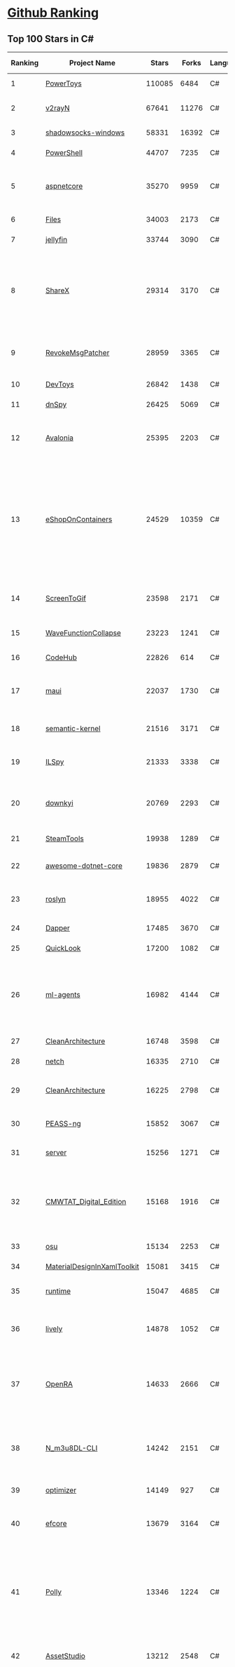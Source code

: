 [Github Ranking](../README.md)
==========

## Top 100 Stars in C\#

| Ranking | Project Name | Stars | Forks | Language | Open Issues | Description | Last Commit |
| ------- | ------------ | ----- | ----- | -------- | ----------- | ----------- | ----------- |
| 1 | [PowerToys](https://github.com/microsoft/PowerToys) | 110085 | 6484 | C# | 6154 | Windows system utilities to maximize productivity | 2024-10-01T17:54:01Z |
| 2 | [v2rayN](https://github.com/2dust/v2rayN) | 67641 | 11276 | C# | 29 | A GUI client for Windows, support Xray core and v2fly core and others | 2024-10-01T01:49:03Z |
| 3 | [shadowsocks-windows](https://github.com/shadowsocks/shadowsocks-windows) | 58331 | 16392 | C# | 171 | A C# port of shadowsocks | 2024-08-20T09:02:57Z |
| 4 | [PowerShell](https://github.com/PowerShell/PowerShell) | 44707 | 7235 | C# | 884 | PowerShell for every system! | 2024-10-01T21:42:29Z |
| 5 | [aspnetcore](https://github.com/dotnet/aspnetcore) | 35270 | 9959 | C# | 3396 | ASP.NET Core is a cross-platform .NET framework for building modern cloud-based web applications on Windows, Mac, or Linux. | 2024-10-02T01:15:19Z |
| 6 | [Files](https://github.com/files-community/Files) | 34003 | 2173 | C# | 454 | Building the best file manager for Windows | 2024-10-01T20:11:04Z |
| 7 | [jellyfin](https://github.com/jellyfin/jellyfin) | 33744 | 3090 | C# | 396 | The Free Software Media System | 2024-10-01T14:15:30Z |
| 8 | [ShareX](https://github.com/ShareX/ShareX) | 29314 | 3170 | C# | 559 | ShareX is a free and open source program that lets you capture or record any area of your screen and share it with a single press of a key. It also allows uploading images, text or other types of files to many supported destinations you can choose from. | 2024-09-13T02:36:15Z |
| 9 | [RevokeMsgPatcher](https://github.com/huiyadanli/RevokeMsgPatcher) | 28959 | 3365 | C# | 36 | :trollface: A hex editor for WeChat/QQ/TIM - PC版微信/QQ/TIM防撤回补丁（我已经看到了，撤回也没用了） | 2024-09-28T18:27:04Z |
| 10 | [DevToys](https://github.com/DevToys-app/DevToys) | 26842 | 1438 | C# | 190 | A Swiss Army knife for developers. | 2024-09-30T18:51:08Z |
| 11 | [dnSpy](https://github.com/dnSpy/dnSpy) | 26425 | 5069 | C# | 0 | .NET debugger and assembly editor | 2020-12-20T23:55:15Z |
| 12 | [Avalonia](https://github.com/AvaloniaUI/Avalonia) | 25395 | 2203 | C# | 1430 | Develop Desktop, Embedded, Mobile and WebAssembly apps with C# and XAML. The most popular .NET UI client technology | 2024-10-01T00:40:54Z |
| 13 | [eShopOnContainers](https://github.com/dotnet-architecture/eShopOnContainers) | 24529 | 10359 | C# | 46 | Cross-platform .NET sample microservices and container based application that runs on Linux Windows and macOS. Powered by .NET 7, Docker Containers and Azure Kubernetes Services. Supports Visual Studio, VS for Mac and CLI based environments with Docker CLI, dotnet CLI, VS Code or any other code editor. Moved to https://github.com/dotnet/eShop. | 2023-11-15T22:27:17Z |
| 14 | [ScreenToGif](https://github.com/NickeManarin/ScreenToGif) | 23598 | 2171 | C# | 276 | 🎬 ScreenToGif allows you to record a selected area of your screen, edit and save it as a gif or video. | 2024-09-08T21:08:53Z |
| 15 | [WaveFunctionCollapse](https://github.com/mxgmn/WaveFunctionCollapse) | 23223 | 1241 | C# | 3 | Bitmap & tilemap generation from a single example with the help of ideas from quantum mechanics | 2024-05-30T23:24:41Z |
| 16 | [CodeHub](https://github.com/CodeHubApp/CodeHub) | 22826 | 614 | C# | 234 | CodeHub is an iOS application written using Xamarin | 2022-06-22T16:14:05Z |
| 17 | [maui](https://github.com/dotnet/maui) | 22037 | 1730 | C# | 3537 | .NET MAUI is the .NET Multi-platform App UI, a framework for building native device applications spanning mobile, tablet, and desktop. | 2024-10-01T23:20:15Z |
| 18 | [semantic-kernel](https://github.com/microsoft/semantic-kernel) | 21516 | 3171 | C# | 492 | Integrate cutting-edge LLM technology quickly and easily into your apps | 2024-10-01T21:09:05Z |
| 19 | [ILSpy](https://github.com/icsharpcode/ILSpy) | 21333 | 3338 | C# | 216 | .NET Decompiler with support for PDB generation, ReadyToRun, Metadata (&more) - cross-platform! | 2024-09-29T12:09:52Z |
| 20 | [downkyi](https://github.com/leiurayer/downkyi) | 20769 | 2293 | C# | 670 | 哔哩下载姬downkyi，哔哩哔哩网站视频下载工具，支持批量下载，支持8K、HDR、杜比视界，提供工具箱（音视频提取、去水印等）。 | 2024-08-14T07:55:53Z |
| 21 | [SteamTools](https://github.com/BeyondDimension/SteamTools) | 19938 | 1289 | C# | 899 | 🛠「Watt Toolkit」是一个开源跨平台的多功能 Steam 工具箱。 | 2024-09-29T09:39:48Z |
| 22 | [awesome-dotnet-core](https://github.com/thangchung/awesome-dotnet-core) | 19836 | 2879 | C# | 22 | :honeybee: A collection of awesome .NET core libraries, tools, frameworks and software | 2024-08-26T03:59:45Z |
| 23 | [roslyn](https://github.com/dotnet/roslyn) | 18955 | 4022 | C# | 8809 | The Roslyn .NET compiler provides C# and Visual Basic languages with rich code analysis APIs. | 2024-10-02T00:33:21Z |
| 24 | [Dapper](https://github.com/DapperLib/Dapper) | 17485 | 3670 | C# | 433 | Dapper - a simple object mapper for .Net | 2024-08-03T06:52:34Z |
| 25 | [QuickLook](https://github.com/QL-Win/QuickLook) | 17200 | 1082 | C# | 458 | Bring macOS “Quick Look” feature to Windows | 2024-04-11T10:25:55Z |
| 26 | [ml-agents](https://github.com/Unity-Technologies/ml-agents) | 16982 | 4144 | C# | 9 | The Unity Machine Learning Agents Toolkit (ML-Agents) is an open-source project that enables games and simulations to serve as environments for training intelligent agents using deep reinforcement learning and imitation learning. | 2024-09-30T17:53:28Z |
| 27 | [CleanArchitecture](https://github.com/jasontaylordev/CleanArchitecture) | 16748 | 3598 | C# | 41 | Clean Architecture Solution Template for ASP.NET Core | 2024-09-28T04:56:49Z |
| 28 | [netch](https://github.com/netchx/netch) | 16335 | 2710 | C# | 1 | A simple proxy client | 2024-06-03T00:11:37Z |
| 29 | [CleanArchitecture](https://github.com/ardalis/CleanArchitecture) | 16225 | 2798 | C# | 37 | Clean Architecture Solution Template: A starting point for Clean Architecture with ASP.NET Core | 2024-10-01T20:26:50Z |
| 30 | [PEASS-ng](https://github.com/peass-ng/PEASS-ng) | 15852 | 3067 | C# | 21 | PEASS - Privilege Escalation Awesome Scripts SUITE (with colors) | 2024-10-01T16:51:02Z |
| 31 | [server](https://github.com/bitwarden/server) | 15256 | 1271 | C# | 72 | Bitwarden infrastructure/backend (API, database, Docker, etc). | 2024-10-02T00:54:32Z |
| 32 | [CMWTAT_Digital_Edition](https://github.com/TGSAN/CMWTAT_Digital_Edition) | 15168 | 1916 | C# | 25 | CloudMoe Windows 10/11 Activation Toolkit get digital license, the best open source Win 10/11 activator in GitHub. GitHub 上最棒的开源 Win10/Win11 数字权利（数字许可证）激活工具！ | 2024-03-28T13:57:52Z |
| 33 | [osu](https://github.com/ppy/osu) | 15134 | 2253 | C# | 1197 | rhythm is just a *click* away! | 2024-10-01T10:29:05Z |
| 34 | [MaterialDesignInXamlToolkit](https://github.com/MaterialDesignInXAML/MaterialDesignInXamlToolkit) | 15081 | 3415 | C# | 160 | Google's Material Design in XAML & WPF, for C# & VB.Net.  | 2024-09-30T00:58:32Z |
| 35 | [runtime](https://github.com/dotnet/runtime) | 15047 | 4685 | C# | 8601 | .NET is a cross-platform runtime for cloud, mobile, desktop, and IoT apps. | 2024-10-02T02:10:58Z |
| 36 | [lively](https://github.com/rocksdanister/lively) | 14878 | 1052 | C# | 293 | Free and open-source software that allows users to set animated desktop wallpapers and screensavers powered by WinUI 3. | 2024-10-01T15:39:02Z |
| 37 | [OpenRA](https://github.com/OpenRA/OpenRA) | 14633 | 2666 | C# | 1437 | Open Source real-time strategy game engine for early Westwood games such as Command & Conquer: Red Alert written in C# using SDL and OpenGL. Runs on Windows, Linux, *BSD and Mac OS X. | 2024-09-29T09:37:01Z |
| 38 | [N_m3u8DL-CLI](https://github.com/nilaoda/N_m3u8DL-CLI) | 14242 | 2151 | C# | 249 | [.NET] m3u8 downloader 开源的命令行m3u8/HLS/dash下载器，支持普通AES-128-CBC解密，多线程，自定义请求头等. 支持简体中文,繁体中文和英文. English Supported. | 2023-06-03T09:30:55Z |
| 39 | [optimizer](https://github.com/hellzerg/optimizer) | 14149 | 927 | C# | 23 | The finest Windows Optimizer | 2024-08-18T13:38:25Z |
| 40 | [efcore](https://github.com/dotnet/efcore) | 13679 | 3164 | C# | 2194 | EF Core is a modern object-database mapper for .NET. It supports LINQ queries, change tracking, updates, and schema migrations. | 2024-10-02T02:23:02Z |
| 41 | [Polly](https://github.com/App-vNext/Polly) | 13346 | 1224 | C# | 7 | Polly is a .NET resilience and transient-fault-handling library that allows developers to express policies such as Retry, Circuit Breaker, Timeout, Bulkhead Isolation, and Fallback in a fluent and thread-safe manner. From version 6.0.1, Polly targets .NET Standard 1.1 and 2.0+. | 2024-10-01T13:40:29Z |
| 42 | [AssetStudio](https://github.com/Perfare/AssetStudio) | 13212 | 2548 | C# | 175 | AssetStudio is a tool for exploring, extracting and exporting assets and assetbundles. | 2022-12-08T15:37:37Z |
| 43 | [abp](https://github.com/abpframework/abp) | 12805 | 3412 | C# | 597 | Open-source web application framework for ASP.NET Core! Offers an opinionated architecture to build enterprise software solutions with best practices on top of the .NET. Provides the fundamental infrastructure, cross-cutting-concern implementations, startup templates, application modules, UI themes, tooling and documentation. | 2024-10-01T17:37:37Z |
| 44 | [AspNetCore.Docs](https://github.com/dotnet/AspNetCore.Docs) | 12574 | 25294 | C# | 573 | Documentation for ASP.NET Core | 2024-10-01T20:08:24Z |
| 45 | [UniGetUI](https://github.com/marticliment/UniGetUI) | 12239 | 420 | C# | 154 | UniGetUI: The Graphical Interface for your package managers. Could be terribly described as a package manager manager to manage your package managers | 2024-10-02T00:16:49Z |
| 46 | [ContextMenuManager](https://github.com/BluePointLilac/ContextMenuManager) | 12155 | 617 | C# | 110 | 🖱️ 纯粹的Windows右键菜单管理程序 | 2024-08-17T03:11:10Z |
| 47 | [Jackett](https://github.com/Jackett/Jackett) | 12108 | 1289 | C# | 194 | API Support for your favorite torrent trackers | 2024-10-01T19:24:31Z |
| 48 | [winsw](https://github.com/winsw/winsw) | 12037 | 1572 | C# | 197 | A wrapper executable that can run any executable as a Windows service, in a permissive license. | 2024-04-25T15:34:47Z |
| 49 | [aspnetboilerplate](https://github.com/aspnetboilerplate/aspnetboilerplate) | 11781 | 3788 | C# | 159 | ASP.NET Boilerplate - Web Application Framework | 2024-09-30T06:10:02Z |
| 50 | [UnityCsReference](https://github.com/Unity-Technologies/UnityCsReference) | 11759 | 2476 | C# | 0 | Unity C# reference source code. | 2024-10-01T15:06:15Z |
| 51 | [QuestPDF](https://github.com/QuestPDF/QuestPDF) | 11714 | 610 | C# | 273 | QuestPDF is a modern open-source .NET library for PDF document generation. Offering comprehensive layout engine powered by concise and discoverable C# Fluent API. Easily generate PDF reports, invoices, exports, etc. | 2024-10-01T08:21:33Z |
| 52 | [csharplang](https://github.com/dotnet/csharplang) | 11430 | 1017 | C# | 445 | The official repo for the design of the C# programming language | 2024-10-01T21:44:13Z |
| 53 | [MonoGame](https://github.com/MonoGame/MonoGame) | 11358 | 2910 | C# | 692 | One framework for creating powerful cross-platform games. | 2024-10-01T04:39:21Z |
| 54 | [Bulk-Crap-Uninstaller](https://github.com/Klocman/Bulk-Crap-Uninstaller) | 11235 | 566 | C# | 84 | Remove large amounts of unwanted applications quickly. | 2024-09-02T20:38:13Z |
| 55 | [ArchiSteamFarm](https://github.com/JustArchiNET/ArchiSteamFarm) | 11130 | 1046 | C# | 3 | C# application with primary purpose of farming Steam cards from multiple accounts simultaneously. | 2024-10-02T02:20:05Z |
| 56 | [mono](https://github.com/mono/mono) | 11105 | 3820 | C# | 2160 | Mono open source ECMA CLI, C# and .NET implementation. | 2024-08-27T16:49:28Z |
| 57 | [MediatR](https://github.com/jbogard/MediatR) | 11050 | 1170 | C# | 10 | Simple, unambitious mediator implementation in .NET | 2024-09-11T18:39:03Z |
| 58 | [duplicati](https://github.com/duplicati/duplicati) | 11011 | 897 | C# | 737 | Store securely encrypted backups in the cloud! | 2024-10-01T07:30:09Z |
| 59 | [modular-monolith-with-ddd](https://github.com/kgrzybek/modular-monolith-with-ddd) | 11002 | 1729 | C# | 55 | Full Modular Monolith application with Domain-Driven Design approach. | 2024-06-04T17:51:26Z |
| 60 | [basic-computer-games](https://github.com/coding-horror/basic-computer-games) | 10837 | 1328 | C# | 16 | An updated version of the classic "Basic Computer Games" book, with well-written examples in a variety of common MEMORY SAFE, SCRIPTING programming languages. See https://coding-horror.github.io/basic-computer-games/ | 2024-09-08T19:10:56Z |
| 61 | [Newtonsoft.Json](https://github.com/JamesNK/Newtonsoft.Json) | 10759 | 3251 | C# | 694 | Json.NET is a popular high-performance JSON framework for .NET | 2024-07-31T20:08:21Z |
| 62 | [Sonarr](https://github.com/Sonarr/Sonarr) | 10658 | 1345 | C# | 87 | Smart PVR for newsgroup and bittorrent users. | 2024-09-28T00:46:05Z |
| 63 | [BenchmarkDotNet](https://github.com/dotnet/BenchmarkDotNet) | 10458 | 962 | C# | 193 | Powerful .NET library for benchmarking | 2024-09-25T14:34:59Z |
| 64 | [choco](https://github.com/chocolatey/choco) | 10262 | 900 | C# | 680 | Chocolatey - the package manager for Windows | 2024-09-27T23:02:48Z |
| 65 | [garnet](https://github.com/microsoft/garnet) | 10189 | 508 | C# | 24 | Garnet is a remote cache-store from Microsoft Research that offers strong performance (throughput and latency), scalability, storage, recovery, cluster sharding, key migration, and replication features. Garnet can work with existing Redis clients. | 2024-10-01T06:15:45Z |
| 66 | [eShopOnWeb](https://github.com/dotnet-architecture/eShopOnWeb) | 10143 | 5495 | C# | 11 | Sample ASP.NET Core 8.0 reference application, powered by Microsoft, demonstrating a layered application architecture with monolithic deployment model. Download the eBook PDF from docs folder. | 2024-05-15T14:52:50Z |
| 67 | [orleans](https://github.com/dotnet/orleans) | 10057 | 2026 | C# | 507 | Cloud Native application framework for .NET | 2024-10-02T02:56:04Z |
| 68 | [Radarr](https://github.com/Radarr/Radarr) | 9984 | 973 | C# | 421 | Movie organizer/manager for usenet and torrent users. | 2024-10-01T21:06:43Z |
| 69 | [Locale-Emulator](https://github.com/xupefei/Locale-Emulator) | 9970 | 781 | C# | 0 | Yet Another System Region and Language Simulator | 2022-04-15T09:55:46Z |
| 70 | [AutoMapper](https://github.com/AutoMapper/AutoMapper) | 9911 | 1748 | C# | 0 | A convention-based object-object mapper in .NET.  | 2024-08-29T09:09:16Z |
| 71 | [CefSharp](https://github.com/cefsharp/CefSharp) | 9838 | 2924 | C# | 53 | .NET (WPF and Windows Forms) bindings for the Chromium Embedded Framework | 2024-09-29T02:43:46Z |
| 72 | [EverythingToolbar](https://github.com/srwi/EverythingToolbar) | 9726 | 422 | C# | 34 | Everything integration for the Windows taskbar. | 2024-10-01T20:59:52Z |
| 73 | [Captura](https://github.com/MathewSachin/Captura) | 9682 | 1812 | C# | 109 | Capture Screen, Audio, Cursor, Mouse Clicks and Keystrokes | 2023-04-09T14:52:52Z |
| 74 | [Terminal.Gui](https://github.com/gui-cs/Terminal.Gui) | 9599 | 686 | C# | 153 | Cross Platform Terminal UI toolkit for .NET | 2024-09-26T02:19:57Z |
| 75 | [RestSharp](https://github.com/restsharp/RestSharp) | 9581 | 2342 | C# | 35 | Simple REST and HTTP API Client for .NET | 2024-08-29T19:05:53Z |
| 76 | [Lean](https://github.com/QuantConnect/Lean) | 9559 | 3227 | C# | 232 | Lean Algorithmic Trading Engine by QuantConnect (Python, C#) | 2024-10-02T01:26:27Z |
| 77 | [BBDown](https://github.com/nilaoda/BBDown) | 9520 | 1250 | C# | 166 | Bilibili Downloader. 一款命令行式哔哩哔哩下载器. | 2024-09-01T10:23:13Z |
| 78 | [Hangfire](https://github.com/HangfireIO/Hangfire) | 9346 | 1692 | C# | 847 | An easy way to perform background job processing in .NET and .NET Core applications. No Windows Service or separate process required | 2024-09-30T08:47:11Z |
| 79 | [MahApps.Metro](https://github.com/MahApps/MahApps.Metro) | 9293 | 2449 | C# | 93 | A framework that allows developers to cobble together a better UI for their own WPF applications with minimal effort. | 2024-07-28T21:34:18Z |
| 80 | [spectre.console](https://github.com/spectreconsole/spectre.console) | 9277 | 479 | C# | 194 | A .NET library that makes it easier to create beautiful console applications. | 2024-09-27T08:01:48Z |
| 81 | [IdentityServer4](https://github.com/IdentityServer/IdentityServer4) | 9227 | 4016 | C# | 0 | OpenID Connect and OAuth 2.0 Framework for ASP.NET Core | 2024-07-31T15:44:38Z |
| 82 | [FluentTerminal](https://github.com/felixse/FluentTerminal) | 9211 | 443 | C# | 248 | A Terminal Emulator based on UWP and web technologies. | 2024-08-30T10:48:24Z |
| 83 | [nopCommerce](https://github.com/nopSolutions/nopCommerce) | 9207 | 5293 | C# | 96 | ASP.NET Core eCommerce software. nopCommerce is a free and open-source shopping cart. | 2024-10-01T11:32:58Z |
| 84 | [SignalR](https://github.com/SignalR/SignalR) | 9186 | 2280 | C# | 52 | Incredibly simple real-time web for .NET | 2024-07-12T21:54:54Z |
| 85 | [practical-aspnetcore](https://github.com/dodyg/practical-aspnetcore) | 9184 | 1184 | C# | 168 | Practical samples of ASP.NET Core 9 RC1, 8.0, 7.0, 6.0, 5.0, 3.1, 2.2, and 2.1,projects you can use. Readme contains explanations on all projects. | 2024-09-12T07:54:38Z |
| 86 | [Playnite](https://github.com/JosefNemec/Playnite) | 9150 | 494 | C# | 607 | Video game library manager with support for wide range of 3rd party libraries and game emulation support, providing one unified interface for your games. | 2024-08-13T13:41:02Z |
| 87 | [PDFPatcher](https://github.com/wmjordan/PDFPatcher) | 9093 | 1245 | C# | 68 | PDF补丁丁——PDF工具箱，可以编辑书签、剪裁旋转页面、解除限制、提取或合并文档，探查文档结构，提取图片、转成图片等等 | 2024-09-30T12:47:32Z |
| 88 | [FluentValidation](https://github.com/FluentValidation/FluentValidation) | 9029 | 1197 | C# | 0 | A popular .NET validation library for building strongly-typed validation rules. | 2024-09-15T11:54:37Z |
| 89 | [machinelearning](https://github.com/dotnet/machinelearning) | 9011 | 1878 | C# | 929 | ML.NET is an open source and cross-platform machine learning framework for .NET. | 2024-10-01T17:38:15Z |
| 90 | [Dependencies](https://github.com/lucasg/Dependencies) | 8962 | 731 | C# | 114 | A rewrite of the old legacy software "depends.exe" in C# for Windows devs to troubleshoot dll load dependencies issues. | 2024-05-15T00:55:24Z |
| 91 | [EarTrumpet](https://github.com/File-New-Project/EarTrumpet) | 8877 | 513 | C# | 75 | EarTrumpet - Volume Control for Windows | 2024-09-29T00:26:17Z |
| 92 | [ET](https://github.com/egametang/ET) | 8815 | 3002 | C# | 76 | Unity3D Client And C# Server Framework | 2024-09-30T07:01:19Z |
| 93 | [mRemoteNG](https://github.com/mRemoteNG/mRemoteNG) | 8801 | 1403 | C# | 849 | mRemoteNG is the next generation of mRemote, open source, tabbed, multi-protocol, remote connections manager. | 2024-10-01T21:51:52Z |
| 94 | [uno](https://github.com/unoplatform/uno) | 8800 | 707 | C# | 1640 | Open-source platform for building cross-platform native Mobile, Web, Desktop and Embedded apps quickly.  Create rich, C#/XAML, single-codebase apps from any IDE. Hot Reload included! 90m+ NuGet Downloads!! | 2024-10-02T02:30:09Z |
| 95 | [Bogus](https://github.com/bchavez/Bogus) | 8717 | 496 | C# | 52 | :card_index: A simple fake data generator for C#, F#, and VB.NET. Based on and ported from the famed faker.js. | 2024-09-02T22:16:29Z |
| 96 | [Notepads](https://github.com/0x7c13/Notepads) | 8716 | 479 | C# | 352 | A modern, lightweight text editor with a minimalist design. | 2024-09-18T23:01:29Z |
| 97 | [Quasar](https://github.com/quasar/Quasar) | 8668 | 2445 | C# | 138 | Remote Administration Tool for Windows | 2024-02-29T06:37:37Z |
| 98 | [Humanizer](https://github.com/Humanizr/Humanizer) | 8631 | 960 | C# | 150 | Humanizer meets all your .NET needs for manipulating and displaying strings, enums, dates, times, timespans, numbers and quantities | 2024-08-19T14:25:43Z |
| 99 | [LiteDB](https://github.com/mbdavid/LiteDB) | 8520 | 1239 | C# | 662 | LiteDB - A .NET NoSQL Document Store in a single data file | 2024-07-05T17:29:45Z |
| 100 | [refit](https://github.com/reactiveui/refit) | 8500 | 747 | C# | 183 | The automatic type-safe REST library for .NET Core, Xamarin and .NET. Heavily inspired by Square's Retrofit library, Refit turns your REST API into a live interface. | 2024-10-01T13:38:32Z |

